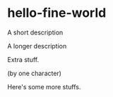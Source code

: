# hello-fine-world

A short description

A longer description

Extra stuff.

(by one character)

Here's some more stuffs.


